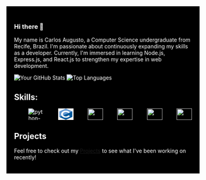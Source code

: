 <div style="background-color: black; color: white; padding: 20px;">

### Hi there 👋
My name is Carlos Augusto, a Computer Science undergraduate from Recife, Brazil. I'm passionate about continuously expanding my skills as a developer. Currently, I'm immersed in learning Node.js, Express.js, and React.js to strengthen my expertise in web development.

![Your GitHub Stats](https://github-readme-stats.vercel.app/api?username=CarlosAugustoP&show_icons=true&count_private=true) ![Top Languages](https://github-readme-stats.vercel.app/api/top-langs/?username=CarlosAugustoP&layout=compact)

## Skills:

<div style="display: flex; justify-content: space-between;"> <br>
  <img align="center" height="30" width="40" alt="python-icon" src="https://raw.githubusercontent.com/Thomas-George-T/Thomas-George-T/master/assets/python.svg">
  <img align="center" height="30" width="40" alt="c-icon" src="https://raw.githubusercontent.com/devicons/devicon/master/icons/c/c-original.svg">
  <img align="center" height="30" width="40" src="https://cdn.jsdelivr.net/gh/devicons/devicon/icons/django/django-plain.svg" />
  <img align="center" height="30" width="40" src="https://cdn.jsdelivr.net/gh/devicons/devicon/icons/git/git-plain.svg" />
<img align="center" height="30" width="40" src="https://cdn.jsdelivr.net/gh/devicons/devicon/icons/javascript/javascript-plain.svg" />

  <img align="center" height="30" width="40" src="https://cdn.jsdelivr.net/gh/devicons/devicon/icons/java/java-original.svg" />
</div>

## Projects
Feel free to check out my [Projects](#projects) to see what I've been working on recently!

<!-- anchor for the projects section -->
<a name="projects"></a>

</div>
